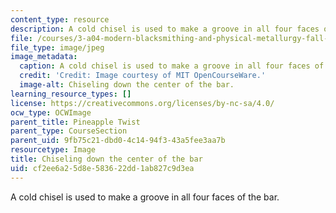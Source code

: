 ```yaml
---
content_type: resource
description: A cold chisel is used to make a groove in all four faces of the bar.
file: /courses/3-a04-modern-blacksmithing-and-physical-metallurgy-fall-2008/cf2ee6a25d8e583622dd1ab827c9d3ea_105.jpg
file_type: image/jpeg
image_metadata:
  caption: A cold chisel is used to make a groove in all four faces of the bar.
  credit: 'Credit: Image courtesy of MIT OpenCourseWare.'
  image-alt: Chiseling down the center of the bar.
learning_resource_types: []
license: https://creativecommons.org/licenses/by-nc-sa/4.0/
ocw_type: OCWImage
parent_title: Pineapple Twist
parent_type: CourseSection
parent_uid: 9fb75c21-dbd0-4c14-94f3-43a5fee3aa7b
resourcetype: Image
title: Chiseling down the center of the bar
uid: cf2ee6a2-5d8e-5836-22dd-1ab827c9d3ea
---
```

A cold chisel is used to make a groove in all four faces of the bar.